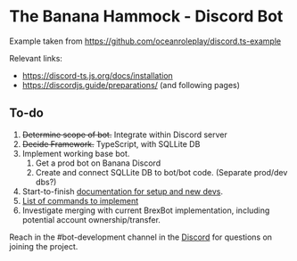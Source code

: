  # The Banana Hammock - Discord Bot

Example taken from https://github.com/oceanroleplay/discord.ts-example

Relevant links:
* https://discord-ts.js.org/docs/installation
* https://discordjs.guide/preparations/ (and following pages)

## To-do

 1. ~~Determine scope of bot.~~ Integrate within Discord server
 2. ~~Decide Framework.~~ TypeScript, with SQLLite DB
 3. Implement working base bot.
     1. Get a prod bot on Banana Discord
     2. Create and connect SQLLite DB to bot/bot code. (Separate prod/dev dbs?)
 4. Start-to-finish [documentation for setup and new devs](https://github.com/Brexbot/DiscordBot/tree/main/docs#getting-started). 
 5. [List of commands to implement](https://docs.google.com/spreadsheets/d/1Y9Z3YJUqWFB-CPGZUzIvDEc6tC9hR0jwobJfzH18eD0/edit#gid=2132467532)
 6. Investigate merging with current BrexBot implementation, including potential account ownership/transfer.


Reach in the #bot-development channel in the [Discord](https://discord.gg/brex) for questions on joining the project.
